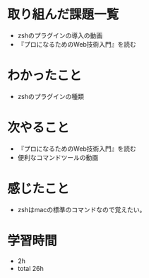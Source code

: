 # 取り組んだ課題一覧
- zshのプラグインの導入の動画
- 『プロになるためのWeb技術入門』を読む

# わかったこと
- zshのプラグインの種類

# 次やること
- 『プロになるためのWeb技術入門』を読む
- 便利なコマンドツールの動画

# 感じたこと
- zshはmacの標準のコマンドなので覚えたい。

# 学習時間
- 2h
- total 26h


